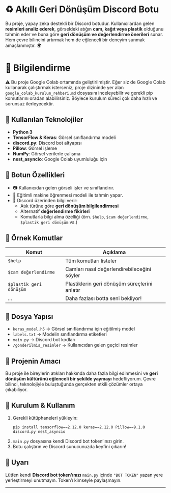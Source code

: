 # ♻️ Akıllı Geri Dönüşüm Discord Botu

Bu proje, yapay zeka destekli bir Discord botudur. Kullanıcılardan gelen **resimleri analiz ederek**, görseldeki atığın **cam, kağıt veya plastik** olduğunu tahmin eder ve buna göre **geri dönüşüm ve değerlendirme önerileri** sunar. Hem çevre bilincini artırmak hem de eğlenceli bir deneyim sunmak amaçlanmıştır. 🌍

# 📌 Bilgilendirme

⚠️ Bu proje Google Colab ortamında geliştirilmiştir.
Eğer siz de Google Colab kullanarak çalıştırmak isterseniz, proje dizininde yer alan `google_colab_kurulum_rehberi.md` dosyasını inceleyebilir ve gerekli pip komutlarını oradan alabilirsiniz.
Böylece kurulum süreci çok daha hızlı ve sorunsuz ilerleyecektir.

## 🔧 Kullanılan Teknolojiler
- **Python 3**
- **TensorFlow & Keras**: Görsel sınıflandırma modeli
- **discord.py**: Discord bot altyapısı
- **Pillow**: Görsel işleme
- **NumPy**: Görsel verilerle çalışma
- **nest_asyncio**: Google Colab uyumluluğu için

## 🚀 Botun Özellikleri
- 📷 Kullanıcıdan gelen görseli işler ve sınıflandırır.
- 🧠 Eğitimli makine öğrenmesi modeli ile tahmin yapar.
- 💬 Discord üzerinden bilgi verir:
  - Atık türüne göre **geri dönüşüm bilgilendirmesi**
  - Alternatif **değerlendirme fikirleri**
  - Komutlarla bilgi alma özelliği (örn. `$help`, `$cam değerlendirme`, `$plastik geri dönüşüm` vs.)

## 💬 Örnek Komutlar
| Komut | Açıklama |
|-------|----------|
| `$help` | Tüm komutları listeler |
| `$cam değerlendirme` | Camları nasıl değerlendirebileceğini söyler |
| `$plastik geri dönüşüm` | Plastiklerin geri dönüşüm süreçlerini anlatır |
| ... | Daha fazlası botta seni bekliyor! |

## 📁 Dosya Yapısı
- `keras_model.h5` → Görsel sınıflandırma için eğitilmiş model
- `labels.txt` → Modelin sınıflandırma etiketleri
- `main.py` → Discord bot kodları
- `/gonderilmis_resimler` → Kullanıcıdan gelen geçici resimler

## 🌱 Projenin Amacı
Bu proje ile bireylerin atıkları hakkında daha fazla bilgi edinmesini ve **geri dönüşüm kültürünü eğlenceli bir şekilde yaymayı** hedefliyorum. Çevre bilinci, teknolojiyle buluştuğunda gerçekten etkili çözümler ortaya çıkabiliyor.

## 📌 Kurulum & Kullanım
1. Gerekli kütüphaneleri yükleyin:
    ```
    pip install tensorflow==2.12.0 keras==2.12.0 Pillow==9.1.0 discord.py nest_asyncio
    ```
2. `main.py` dosyasına kendi Discord bot token’ınızı girin.
3. Botu çalıştırın ve Discord sunucunuzda keyfini çıkarın!

## 🔐 Uyarı
Lütfen kendi **Discord bot token'ınızı** `main.py` içinde `"BOT TOKEN"` yazan yere yerleştirmeyi unutmayın. Token’ı kimseyle paylaşmayın.

---
